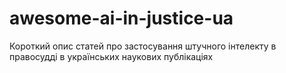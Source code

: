 # awesome-ai-in-justice-ua
Короткий опис статей про застосування штучного інтелекту в правосудді в українських наукових публікаціях
